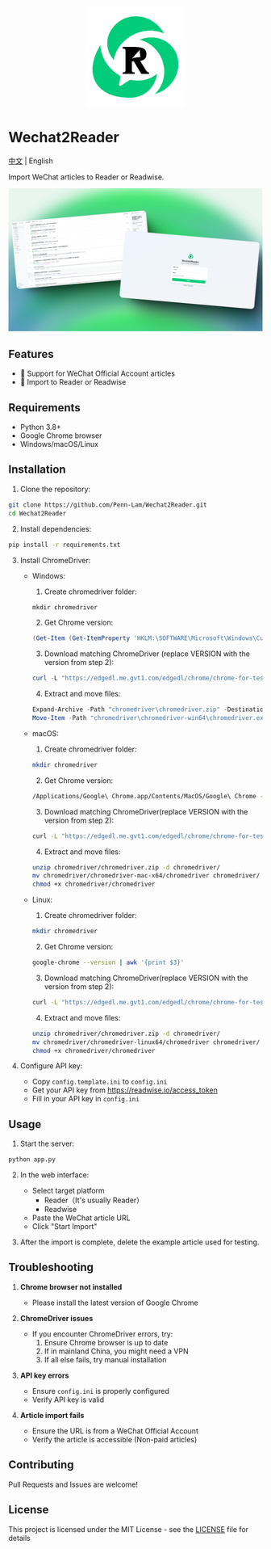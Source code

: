 <p align="center">
  <img src="images/logo.png" alt="Wechat2Reader Logo" width="200">
</p>

# Wechat2Reader

[中文](README.md) | English

Import WeChat articles to Reader or Readwise.

<p align="center">
  <img src="images/page.png" alt="Wechat2Reader Web Interface" width="600">
</p>

## Features
- 📱 Support for WeChat Official Account articles
- 🔄 Import to Reader or Readwise

## Requirements

- Python 3.8+
- Google Chrome browser
- Windows/macOS/Linux

## Installation

1. Clone the repository:
```bash
git clone https://github.com/Penn-Lam/Wechat2Reader.git
cd Wechat2Reader
```

2. Install dependencies:
```bash
pip install -r requirements.txt
```

3. Install ChromeDriver:
   - Windows:
     1. Create chromedriver folder:
     ```powershell
     mkdir chromedriver
     ```
     2. Get Chrome version:
     ```powershell
     (Get-Item (Get-ItemProperty 'HKLM:\SOFTWARE\Microsoft\Windows\CurrentVersion\App Paths\chrome.exe').'(Default)').VersionInfo.FileVersion
     ```
     3. Download matching ChromeDriver (replace VERSION with the version from step 2):
     ```powershell
     curl -L "https://edgedl.me.gvt1.com/edgedl/chrome/chrome-for-testing/VERSION/win64/chromedriver-win64.zip" -o chromedriver\chromedriver.zip
     ```
     4. Extract and move files:
     ```powershell
     Expand-Archive -Path "chromedriver\chromedriver.zip" -DestinationPath "chromedriver" -Force
     Move-Item -Path "chromedriver\chromedriver-win64\chromedriver.exe" -Destination "chromedriver\chromedriver.exe" -Force
     ```

   - macOS:
     1. Create chromedriver folder:
     ```bash
     mkdir chromedriver
     ```
     2. Get Chrome version:
     ```bash
     /Applications/Google\ Chrome.app/Contents/MacOS/Google\ Chrome --version | awk '{print $3}'
     ```
     3. Download matching ChromeDriver(replace VERSION with the version from step 2):
     ```bash
     curl -L "https://edgedl.me.gvt1.com/edgedl/chrome/chrome-for-testing/VERSION/mac-x64/chromedriver-mac-x64.zip" -o chromedriver/chromedriver.zip
     ```
     4. Extract and move files:
     ```bash
     unzip chromedriver/chromedriver.zip -d chromedriver/
     mv chromedriver/chromedriver-mac-x64/chromedriver chromedriver/
     chmod +x chromedriver/chromedriver
     ```

   - Linux:
     1. Create chromedriver folder:
     ```bash
     mkdir chromedriver
     ```
     2. Get Chrome version:
     ```bash
     google-chrome --version | awk '{print $3}'
     ```
     3. Download matching ChromeDriver(replace VERSION with the version from step 2):
     ```bash
     curl -L "https://edgedl.me.gvt1.com/edgedl/chrome/chrome-for-testing/VERSION/linux64/chromedriver-linux64.zip" -o chromedriver/chromedriver.zip
     ```
     4. Extract and move files:
     ```bash
     unzip chromedriver/chromedriver.zip -d chromedriver/
     mv chromedriver/chromedriver-linux64/chromedriver chromedriver/
     chmod +x chromedriver/chromedriver
     ```

4. Configure API key:
   - Copy `config.template.ini` to `config.ini`
   - Get your API key from https://readwise.io/access_token
   - Fill in your API key in `config.ini`

## Usage

1. Start the server:
```bash
python app.py
```

2. In the web interface:
   - Select target platform
      - Reader（It's usually Reader）
      - Readwise
   - Paste the WeChat article URL
   - Click "Start Import"
   
3. After the import is complete, delete the example article used for testing.

## Troubleshooting

1. **Chrome browser not installed**
   - Please install the latest version of Google Chrome

2. **ChromeDriver issues**
   - If you encounter ChromeDriver errors, try:
     1. Ensure Chrome browser is up to date
     2. If in mainland China, you might need a VPN
     3. If all else fails, try manual installation

3. **API key errors**
   - Ensure `config.ini` is properly configured
   - Verify API key is valid

4. **Article import fails**
   - Ensure the URL is from a WeChat Official Account
   - Verify the article is accessible (Non-paid articles)

## Contributing

Pull Requests and Issues are welcome!

## License

This project is licensed under the MIT License - see the [LICENSE](LICENSE.txt) file for details
